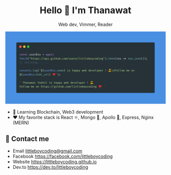 <h1 align="center">Hello 👋 I'm Thanawat</h1>
<p align="center">Web dev, Vimmer, Reader</p>

![Cover](carbon%20%281%29.png)

- 🚀 Learning Blockchain, Web3 development
- ❤️ My favorite stack is React ⚛️, Mongo 🐘, Apollo 🚀, Express, Nginx (MERN)

## 💬 Contact me
- Email littleboycoding@gmail.com  
- Facebook https://facebook.com/littleboycoding  
- Website https://littleboycoding.github.io  
- Dev.to https://dev.to/littleboycoding
